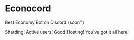 # Econocord
Best Economy Bot on Discord (soon™)

Sharding! Active users! Good Hosting! You've got it all here!